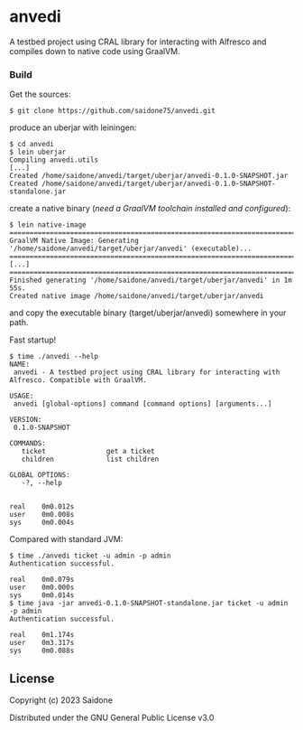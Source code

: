 # anvedi

A testbed project using CRAL library for interacting with Alfresco and compiles down to native code using GraalVM.

### Build
Get the sources:
```console
$ git clone https://github.com/saidone75/anvedi.git
```
produce an uberjar with leiningen:
```console
$ cd anvedi
$ lein uberjar
Compiling anvedi.utils
[...]
Created /home/saidone/anvedi/target/uberjar/anvedi-0.1.0-SNAPSHOT.jar
Created /home/saidone/anvedi/target/uberjar/anvedi-0.1.0-SNAPSHOT-standalone.jar
```
create a native binary (*need a GraalVM toolchain installed and configured*):
```console
$ lein native-image
========================================================================================================================
GraalVM Native Image: Generating '/home/saidone/anvedi/target/uberjar/anvedi' (executable)...
========================================================================================================================
[...]
========================================================================================================================
Finished generating '/home/saidone/anvedi/target/uberjar/anvedi' in 1m 55s.
Created native image /home/saidone/anvedi/target/uberjar/anvedi
```
and copy the executable binary (target/uberjar/anvedi) somewhere in your path.

Fast startup!
```console
$ time ./anvedi --help
NAME:
 anvedi - A testbed project using CRAL library for interacting with Alfresco. Compatible with GraalVM.

USAGE:
 anvedi [global-options] command [command options] [arguments...]

VERSION:
 0.1.0-SNAPSHOT

COMMANDS:
   ticket               get a ticket
   children             list children

GLOBAL OPTIONS:
   -?, --help


real    0m0.012s
user    0m0.008s
sys     0m0.004s
```
Compared with standard JVM:
```console
$ time ./anvedi ticket -u admin -p admin
Authentication successful.

real    0m0.079s
user    0m0.000s
sys     0m0.014s
$ time java -jar anvedi-0.1.0-SNAPSHOT-standalone.jar ticket -u admin -p admin
Authentication successful.

real    0m1.174s
user    0m3.317s
sys     0m0.088s
```
## License
Copyright (c) 2023 Saidone

Distributed under the GNU General Public License v3.0

